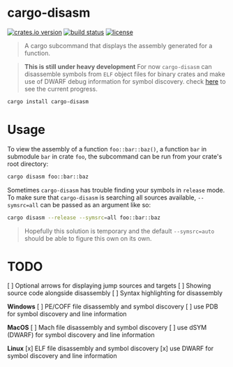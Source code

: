 cargo-disasm
============
[![crates.io version][crate-shield]][crate] [![build status][build-shield]][build-status] [![license][license-shield]][license]

> A cargo subcommand that displays the assembly generated for a function.


> **This is still under heavy development**
> For now `cargo-disasm` can disassemble symbols from `ELF` object files
> for binary crates and make use of DWARF debug information for symbol discovery. 
> check [here](#todo) to see the current progress.

```sh
cargo install cargo-disasm
```

# Usage

To view the assembly of a function `foo::bar::baz()`, a function `bar` in submodule
`bar` in crate `foo`, the subcommand can be run from your crate's root directory:
```sh
cargo disasm foo::bar::baz
```

Sometimes `cargo-disasm` has trouble finding your symbols in `release` mode. To make
sure that `cargo-disasm` is searching all sources available, `--symsrc=all` can be
passed as an argument like so:
```sh
cargo disasm --release --symsrc=all foo::bar::baz
```
> Hopefully this solution is temporary and the default `--symsrc=auto` should
> be able to figure this own on its own.

# TODO
[ ] Optional arrows for displaying jump sources and targets
[ ] Showing source code alongside disassembly
[ ] Syntax highlighting for disassembly

**Windows**
[ ] PE/COFF file disassembly and symbol discovery
[ ] use PDB for symbol discovery and line information

**MacOS**
[ ] Mach file disassembly and symbol discovery
[ ] use dSYM (DWARF) for symbol discovery and line information

**Linux**
[x] ELF file disassembly and symbol discovery
[x] use DWARF for symbol discovery and line information

[crate]: https://crates.io/crates/cargo-disasm
[crate-shield]: https://img.shields.io/crates/v/cargo-disasm?style=flat-square
[build-shield]: https://img.shields.io/github/workflow/status/ExPixel/cargo-disasm/Test?style=flat-square
[build-status]: https://github.com/ExPixel/cargo-disasm/actions?query=workflow%3ATest
[license-shield]: https://img.shields.io/github/license/expixel/cargo-disasm?style=flat-square
[license]: https://github.com/ExPixel/cargo-disasm/blob/main/LICENSE.txt
